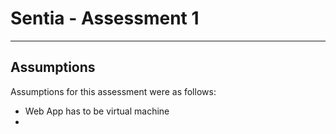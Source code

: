# Sentia - Assessment 1
******************************************************************************************

## Assumptions
Assumptions for this assessment were as follows:
* Web App has to be virtual machine
* 